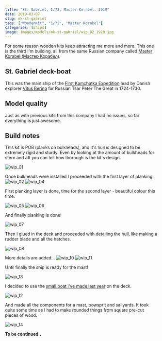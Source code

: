 ```yaml
---
title: "St. Gabriel, 1/72, Master Korabel, 2019"
date: 2019-03-07
slug: mk-st-gabriel
tags: ["WoodenKit", "1/72", "Master Korabel"]
categories: [ships]
image: images/models/mk-st-gabriel/wip_02_1920.jpg
---
```


For some reason wooden kits keep attracting me more and more.
This one is the third I'm building, all from the same Russian company called [Master Korabel (Мастер Корабел)](http://master-korabel.ru/).

## St. Gabriel deck-boat
This was the main ship of the [First Kamchatka Expedition](https://en.wikipedia.org/wiki/First_Kamchatka_expedition) lead by Danish explorer [Vitus Bering](https://en.wikipedia.org/wiki/Vitus_Bering) for Russian Tsar Peter The Great in 1724-1730.

## Model quality
Just as with previous kits from this company I had no issues, so far everything is just awesome.

## Build notes

This kit is POB (planks on bulkheads), and it's hull is designed to be extremely rigid and sturdy.
Even by looking at the amount of bulkheads for stern and aft you can tell how thorough is the kit's design.

![wip_01](/images/models/mk-st-gabriel/wip_01_1920.jpg)

Once bulkheads were installed I proceeded with the first layer of planking:
![wip_02](/images/models/mk-st-gabriel/wip_02_1920.jpg)
![wip_04](/images/models/mk-st-gabriel/wip_04_1920.jpg)


First planking layer is done, time for the second layer - beautiful colour this time.

![wip_05](/images/models/mk-st-gabriel/wip_05_1920.jpg)
![wip_06](/images/models/mk-st-gabriel/wip_06_1920.jpg)

And finally planking is done!

![wip_07](/images/models/mk-st-gabriel/wip_07_1920.jpg)

Then I glued in the deck and proceeded with detailing the hull, like making a rudder blade and all the hatches.

![wip_08](/images/models/mk-st-gabriel/wip_08_1920.jpg)

More details are added...
![wip_10](/images/models/mk-st-gabriel/wip_10_1920.jpg)
![wip_11](/images/models/mk-st-gabriel/wip_11_1920.jpg)

Until finally the ship is ready for the mast!

![wip_13](/images/models/mk-st-gabriel/wip_13_1920.jpg)

I decided to use the [small boat I've made last year](/models/mk-launch/) on the deck.

![wip_12](/images/models/mk-st-gabriel/wip_12_1920.jpg)

And made all the components for a mast, bowsprit and sailyards. It took quite some time as I had to make rounded things from square pre-cut pieces of wood.

![wip_14](/images/models/mk-st-gabriel/wip_14_1920.jpg)

**To be continued..**

